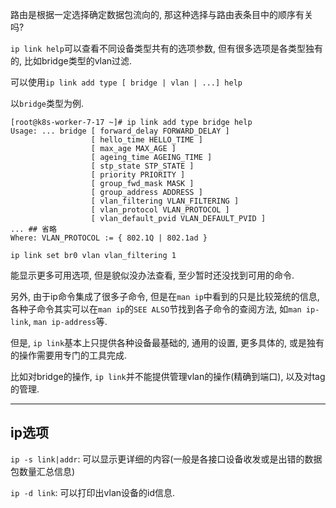 路由是根据一定选择确定数据包流向的, 那这种选择与路由表条目中的顺序有关吗?

`ip link help`可以查看不同设备类型共有的选项参数, 但有很多选项是各类型独有的, 比如bridge类型的vlan过滤.

可以使用`ip link add type [ bridge | vlan | ...] help`

以`bridge`类型为例.

```
[root@k8s-worker-7-17 ~]# ip link add type bridge help
Usage: ... bridge [ forward_delay FORWARD_DELAY ]
                  [ hello_time HELLO_TIME ]
                  [ max_age MAX_AGE ]
                  [ ageing_time AGEING_TIME ]
                  [ stp_state STP_STATE ]
                  [ priority PRIORITY ]
                  [ group_fwd_mask MASK ]
                  [ group_address ADDRESS ]
                  [ vlan_filtering VLAN_FILTERING ]
                  [ vlan_protocol VLAN_PROTOCOL ]
                  [ vlan_default_pvid VLAN_DEFAULT_PVID ]
... ## 省略
Where: VLAN_PROTOCOL := { 802.1Q | 802.1ad }
```

```
ip link set br0 vlan vlan_filtering 1
```

能显示更多可用选项, 但是貌似没办法查看, 至少暂时还没找到可用的命令.

另外, 由于ip命令集成了很多子命令, 但是在`man ip`中看到的只是比较笼统的信息, 各种子命令其实可以在`man ip`的`SEE ALSO`节找到各子命令的查阅方法, 如`man ip-link`, `man ip-address`等.

但是, `ip link`基本上只提供各种设备最基础的, 通用的设置, 更多具体的, 或是独有的操作需要用专门的工具完成.

比如对bridge的操作, `ip link`并不能提供管理vlan的操作(精确到端口), 以及对tag的管理.

------

## ip选项

`ip -s link|addr`: 可以显示更详细的内容(一般是各接口设备收发或是出错的数据包数量汇总信息)

`ip -d link`: 可以打印出vlan设备的id信息.

